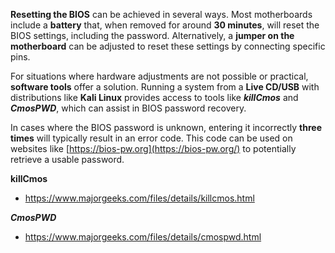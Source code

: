 **Resetting the BIOS** can be achieved in several ways. Most motherboards include a **battery** that, when removed for around **30 minutes**, will reset the BIOS settings, including the password. Alternatively, a **jumper on the motherboard** can be adjusted to reset these settings by connecting specific pins.

For situations where hardware adjustments are not possible or practical, **software tools** offer a solution. Running a system from a **Live CD/USB** with distributions like **Kali Linux** provides access to tools like _**killCmos**_ and _**CmosPWD**_, which can assist in BIOS password recovery.

In cases where the BIOS password is unknown, entering it incorrectly **three times** will typically result in an error code. This code can be used on websites like [https://bios-pw.org](https://bios-pw.org/) to potentially retrieve a usable password.

**killCmos**
- https://www.majorgeeks.com/files/details/killcmos.html

_**CmosPWD**_
- https://www.majorgeeks.com/files/details/cmospwd.html

